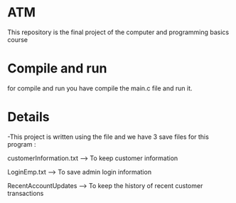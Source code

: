 # ATM
This repository is the final project of the computer and programming basics course

# Compile and run
for compile and run you have compile the main.c file and run it.

# Details
-This project is written using the file and we have 3 save files for this program :

customerInformation.txt --> To keep customer information

LoginEmp.txt --> To save admin login information

RecentAccountUpdates --> To keep the history of recent customer transactions

